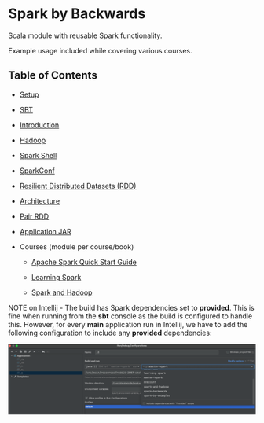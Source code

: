 # Spark by Backwards

Scala module with reusable Spark functionality.

Example usage included while covering various courses.

## Table of Contents

- [Setup](docs/setup.md)

- [SBT](docs/sbt.md)

- [Introduction](docs/introduction.md)

- [Hadoop](docs/hadoop.md)

- [Spark Shell](docs/spark-shell.md)

- [SparkConf](docs/spark-conf.md)

- [Resilient Distributed Datasets (RDD)](docs/rdd.md)

- [Architecture](docs/architecture.md)

- [Pair RDD](docs/pair-rdd.md)

- [Application JAR](docs/application-jar.md)

- Courses (module per course/book)

  - [Apache Spark Quick Start Guide](courses/apache-spark-quick-start-guide/README.md)
  
  - [Learning Spark](courses/learning-spark/README.md)
  
  - [Spark and Hadoop](courses/spark-and-hadoop/README.md)
  
NOTE on Intellij - The build has Spark dependencies set to **provided**. This is fine when running from the **sbt** console as the build is configured to handle this.
However, for every **main** application run in Intellij, we have to add the following configuration to include any **provided** dependencies:

![Provided](docs/images/provided-dependencies.png)